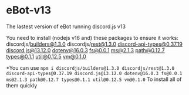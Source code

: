 # eBot-v13
The lastest version of eBot running discord.js v13

You need to install (nodejs v16 and) these packages to ensure it works:
discordjs/builders@1.3.0
discordjs/rest@1.3.0
discord-api-types@0.37.19
discord.js@13.12.0
dotenv@16.0.3
fs@0.0.1
ms@2.1.3
path@0.12.7
types@0.1.1
util@0.12.5
vm@0.1.0

*You can use `npm i discordjs/builders@1.3.0 discordjs/rest@1.3.0 discord-api-types@0.37.19 discord.js@13.12.0 dotenv@16.0.3 fs@0.0.1 ms@2.1.3 path@0.12.7 types@0.1.1 util@0.12.5 vm@0.1.0` To install all of them quickly
